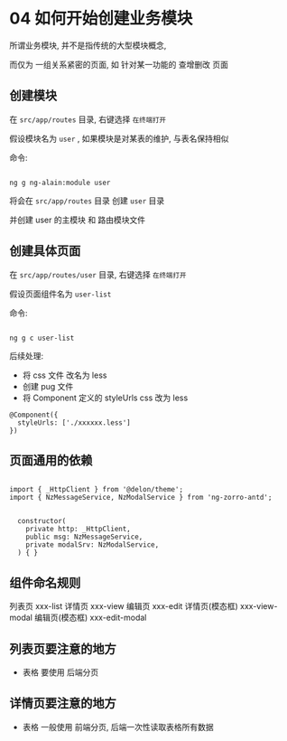 # 04 如何开始创建业务模块

所谓业务模块, 并不是指传统的大型模块概念,

而仅为 一组关系紧密的页面, 如 针对某一功能的 查增删改 页面

## 创建模块

在 `src/app/routes` 目录, 右键选择 `在终端打开`

假设模块名为 `user` , 如果模块是对某表的维护, 与表名保持相似

命令:

```

ng g ng-alain:module user

```

将会在 `src/app/routes` 目录 创建 `user` 目录

并创建 user 的主模块 和 路由模块文件

## 创建具体页面

在 `src/app/routes/user` 目录, 右键选择 `在终端打开`

假设页面组件名为 `user-list` 

命令:

```

ng g c user-list

```

后续处理:

- 将 css 文件 改名为 less
- 创建 pug 文件
- 将 Component 定义的 styleUrls css 改为 less 

```
@Component({
  styleUrls: ['./xxxxxx.less']
})
```

## 页面通用的依赖

```

import { _HttpClient } from '@delon/theme';
import { NzMessageService, NzModalService } from 'ng-zorro-antd';


  constructor(
    private http: _HttpClient,
    public msg: NzMessageService,
    private modalSrv: NzModalService,
  ) { }

```

## 组件命名规则

列表页  xxx-list
详情页  xxx-view
编辑页  xxx-edit
详情页(模态框)  xxx-view-modal
编辑页(模态框)  xxx-edit-modal

## 列表页要注意的地方

- 表格 要使用 后端分页


## 详情页要注意的地方

- 表格 一般使用 前端分页, 后端一次性读取表格所有数据